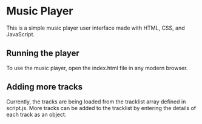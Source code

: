 # Music Player
This is a simple music player user interface made with HTML, CSS, and JavaScript.


## Running the player

To use the music player, open the index.html file in any modern browser.

## Adding more tracks

Currently, the tracks are being loaded from the tracklist array defined in script.js. More tracks can be added to the tracklist by entering the details of each track as an object.